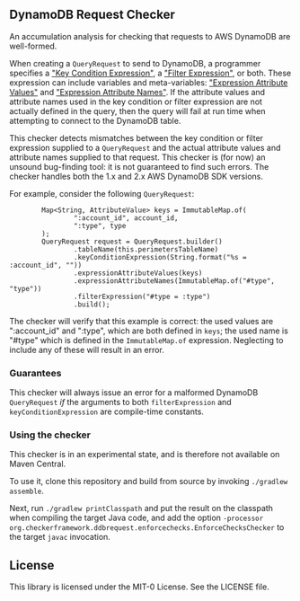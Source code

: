 ## DynamoDB Request Checker

An accumulation analysis for checking that requests to AWS DynamoDB are well-formed.

When creating a `QueryRequest` to send to DynamoDB, a programmer specifies
a ["Key Condition Expression"](https://docs.aws.amazon.com/amazondynamodb/latest/developerguide/Query.html#Query.KeyConditionExpressions), 
a ["Filter Expression"](https://docs.aws.amazon.com/amazondynamodb/latest/developerguide/Query.html#Query.FilterExpression), or both.
These expression can include variables and meta-variables: ["Expression Attribute Values"](https://docs.aws.amazon.com/amazondynamodb/latest/developerguide/Expressions.ExpressionAttributeValues.html) and
["Expression Attribute Names"](https://docs.aws.amazon.com/amazondynamodb/latest/developerguide/Expressions.ExpressionAttributeNames.html).
If the attribute values and attribute names used in the key condition or filter expression
are not actually defined in the query, then the query will fail at run time when
attempting to connect to the DynamoDB table.

This checker detects mismatches between the key condition or filter expression supplied
to a `QueryRequest` and the actual attribute values and attribute names supplied to that
request. This checker is (for now) an unsound bug-finding tool: it is not guaranteed
to find such errors. The checker handles both the 1.x and 2.x AWS DynamoDB SDK versions.

For example, consider the following `QueryRequest`:

```
        Map<String, AttributeValue> keys = ImmutableMap.of(
                ":account_id", account_id,
                ":type", type
        );
        QueryRequest request = QueryRequest.builder()
                .tableName(this.perimetersTableName)
                .keyConditionExpression(String.format("%s = :account_id", ""))
                .expressionAttributeValues(keys)
                .expressionAttributeNames(ImmutableMap.of("#type", "type"))
                .filterExpression("#type = :type")
                .build();
```

The checker will verify that this example is correct: the used values are ":account_id"
and ":type", which are both defined in `keys`; the used name is "#type" which is defined
in the `ImmutableMap.of` expression. Neglecting to include any of these will result in an
error.

### Guarantees

This checker will always issue an error for a malformed DynamoDB `QueryRequest` *if* the arguments
to both `filterExpression` and `keyConditionExpression` are compile-time constants.

### Using the checker

This checker is in an experimental state, and is therefore not available on Maven Central.

To use it, clone this repository and build from source by invoking `./gradlew assemble`.

Next, run `./gradlew printClasspath` and put the result on the classpath when compiling
the target Java code, and add the option
`-processor org.checkerframework.ddbrequest.enforcechecks.EnforceChecksChecker` to the
target `javac` invocation.

## License

This library is licensed under the MIT-0 License. See the LICENSE file.

